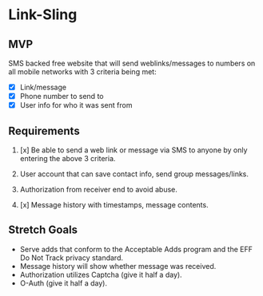 # Link-Sling

## MVP

SMS backed free website that will send weblinks/messages to numbers on all mobile networks with 3 criteria being met:

* [x] Link/message
* [x] Phone number to send to
* [x] User info for who it was sent from

## Requirements

1) [x] Be able to send a web link or message via SMS to anyone by only entering the above 3 criteria.

2) User account that can save contact info, send group messages/links.

3) Authorization from receiver end to avoid abuse.

4) [x] Message history with timestamps, message contents.

## Stretch Goals

* Serve adds that conform to the Acceptable Adds program and the EFF Do Not Track privacy standard.
* Message history will show whether message was received.
* Authorization utilizes Captcha (give it half a day).
* O-Auth (give it half a day).
